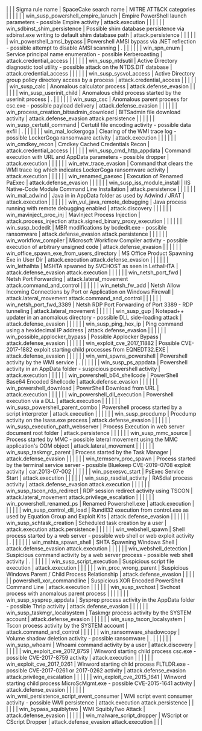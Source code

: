 | | | Sigma rule name                           | SpaceCake search name                                                                             | MITRE ATT&CK categories                                       | | |
| | | win_susp_powershell_empire_lanuch         |  Empire PowerShell launch parameters - possible Empire activity                                   | attack.execution                                              | | |
| | | win_sdbinst_shim_persistence              |  Possible shim database persistence via sdbinst.exe writing to default shim database path         | attack.persistence                                            | | |
| | | win_powershell_amsi_bypass                |  Powershell AMSI bypass via .NET reflection - possible attempt to disable AMSI scanning           | .                                                             | | |
| | | win_spn_enum                              |  Service principal name enumeration - possible Kerberoasting                                      | attack.credential_access                                      | | |
| | | win_susp_ntdsutil                         | Active Directory diagnostic tool utility - possible attack on the NTDS.DIT database               | attack.credential_access                                      | | |
| | | win_susp_sysvol_access                    | Active Directory group policy directory access by a process                                       | attack.credential_access                                      | | |
| | | win_susp_calc                             | Anomalous calculator process                                                                      | attack.defense_evasion                                        | | |
| | | win_susp_userinit_child                   | Anomalous child process started by the userinit process                                           | .                                                             | | |
| | | win_susp_csc                              | Anomalous parent process for csc.exe - possible payload delivery                                  | attack.defense_evasion                                        | | |
| | | win_process_creation_bitsadmin_download   | BITSadmin file download activity                                                                  | attack.defense_evasion     attack.persistence                 | | |
| | | win_susp_certutil_command                 | Certutil file encoding activity - possible data exfil                                             | .                                                             | | |
| | | win_mal_lockergoga                        | Clearing of the WMI trace log - possible LockerGoga ransomware activity                           | attack.execution                                              | | |
| | | win_cmdkey_recon                          | Cmdkey Cached Credentials Recon                                                                   | attack.credential_access                                      | | |
| | | win_susp_cmd_http_appdata                 | Command execution with URL and AppData parameters - possible dropper                              | attack.execution                                              | | |
| | | win_etw_trace_evasion                     | Command that clears the WMI trace log which indicates LockerGoga ransomware activity              | attack.execution                                              | | |
| | | win_renamed_paexec                        | Execution of Renamed PaExec                                                                       | attack.defense_evasion                                        | | |
| | | win_susp_iss_module_install               | IIS Native-Code Module Command Line Installation                                                  | attack.persistence                                            | | |
| | | win_mal_adwind                            | Java in in AppData folder as used by Adwind / JRAT                                                | attack.execution                                              | | |
| | | win_vul_java_remote_debugging             | Java process running with remote debugging enabled                                                | attack.discovery                                              | | |
| | | win_mavinject_proc_inj                    | MavInject Process Injection                                                                       | attack.process_injection attack.signed_binary_proxy_execution | | |
| | | win_susp_bcdedit                          | MBR modifications by bcdedit.exe - possible ransomware                                            | attack.defense_evasion attack.persistence                     | | |
| | | win_workflow_compiler                     | Microsoft Workflow Compiler activity - possible execution of arbitrary unsigned code              | attack.defense_evasion                                        | | |
| | | win_office_spawn_exe_from_users_directory | MS Office Product Spawning Exe in User Dir                                                        | attack.execution attack.defense_evasion                       | | |
| | | win_lethalhta                             | MSHTA spwaned by SVCHOST as seen in LethalHTA                                                     | attack.defense_evasion attack.execution                       | | |
| | | win_netsh_port_fwd                        | Netsh  Port Forwarding                                                                            | attack.lateral_movement attack.command_and_control            | | |
| | | win_netsh_fw_add                          | Netsh Allow Incoming Connections by Port or Application on Windows Firewall                       | attack.lateral_movement attack.command_and_control            | | |
| | | win_netsh_port_fwd_3389                   | Netsh RDP Port Forwarding of Port 3389 - RDP tunneling                                            | attack.lateral_movement                                       | | |
| | | win_susp_gup                              | Notepad++ updater in an anomalous directory - possible DLL side-loading attack                    | attack.defense_evasion                                        | | |
| | | win_susp_ping_hex_ip                      | Ping command using a hexidecimal IP address                                                       | attack.defense_evasion                                        | | |
| | | win_possible_applocker_bypass             | Possible Applocker Bypass                                                                         | attack.defense_evasion                                        | | |
| | | win_exploit_cve_2017_11882                | Possible CVE-2017-1882 exploit starting child processes from EQNEDT32.EXE                         | attack.defense_evasion                                        | | |
| | | win_wmi_spwns_powershell                  | Powershell activity by the WMI service                                                            | .                                                             | | |
| | | win_susp_ps_appdata                       | Powershell activity in an AppData folder - suspicious powershell activity                         | attack.execution                                              | | |
| | | win_powershell_b64_shellcode              | PowerShell Base64 Encoded Shellcode                                                               | attack.defense_evasion                                        | | |
| | | win_powershell_download                   | PowerShell Download from URL                                                                      | attack.execution                                              | | |
| | | win_powershell_dll_execution              | Powershell execution via a DLL                                                                    | attack.execution                                              | | |
| | | win_susp_powershell_parent_combo          | Powershell process started by a script interpreter                                                | attack.execution                                              | | |
| | | win_susp_procdump                         | Procdump activity on the lsass.exe process                                                        | attack.defense_evasion                                        | | |
| | | win_susp_execution_path_webserver         | Process Execution in web server document root folder                                              | attack.persistence                                            | | |
| | | win_susp_mmc_source                       | Process started by MMC - possible lateral movement using the MMC application's COM object         | attack.lateral_movement                                       | | |
| | | win_susp_taskmgr_parent                   | Process started by the Task Manager                                                               | attack.defense_evasion                                        | | |
| | | win_termserv_proc_spawn                   | Process started by the terminal service server - possible Bluekeep CVE-2019-0708 exploit activity |   car.2013-07-002                                             | | |
| | | win_psexesvc_start                        | PsExec Service Start                                                                              | attack.execution                                              | | |
| | | win_susp_rasdial_activity                 | RASdial process activity                                                                          | attack.defense_evasion attack.execution                       | | |
| | | win_susp_tscon_rdp_redirect               | RDP session redirect activity using TSCON                                                         | attack.lateral_movement  attack.privilege_escalation          | | |
| | | win_powershell_renamed_ps                 | Renamed Powershell.exe                                                                            | attack.execution                                              | | |
| | | win_susp_control_dll_load                 | Rundll32 execution from control.exe as used by Equation Group and Exploit Kits                    | attack.defense_evasion                                        | | |
| | | win_susp_schtask_creation                 | Scheduled task creation by a user                                                                 | attack.execution           attack.persistence                 | | |
| | | win_webshell_spawn                        | Shell process started by a web server - possible web shell or web exploit activity                | .                                                             | | |
| | | win_mshta_spawn_shell                     | SHTA Spawning Windows Shell                                                                       | attack.defense_evasion attack.execution                       | | |
| | | win_webshell_detection                    | Suspicious command activity by a web server process - possible web shell activity                 | .                                                             | | |
| | | win_susp_script_execution                 | Suspicious script file execution                                                                  | attack.execution                                              | | |
| | | win_proc_wrong_parent                     | Suspicious Windows Parent  / Child Process Relationship                                           | attack.defense_evasion                                        | | |
| | | powershell_xor_commandline                | Suspicious XOR Encoded PowerShell Command Line                                                    | attack.execution                                              | | |
| | | win_susp_svchost                          | Svchost process with anomalous parent process                                                     |                                                               | | |
| | | win_susp_sysprep_appdata                  | Sysprep process activity in the AppData folder - possible Thrip activity                          | attack.defense_evasion                                        | | |
| | | win_susp_taskmgr_localsystem              | Taskmgr process activity by the SYSTEM account                                                    | attack.defense_evasion                                        | | |
| | | win_susp_tscon_localsystem                | Tscon process activity by the SYSTEM account                                                      | attack.command_and_control                                    | | |
| | | win_ransomware_shadowcopy                 | Volume shadow deletion activity - possible ransomware                                             | .                                                             | | |
| | | win_susp_whoami                           | Whoami command activity by a user                                                                 | attack.discovery                                              | | |
| | | win_exploit_cve_2017_8759                 | Winword starting child process csc.exe - possible CVE-2017-8759 activity                          | attack.execution                                              | | |
| | | win_exploit_cve_2017_0261                 | Winword starting child process FLTLDR.exe - possible CVE-2017-0261 or 2017-0262 activity          | attack.defense_evasion attack.privilege_escalation            | | |
| | | win_exploit_cve_2015_1641                 | Winword starting child process MicroScMgmt.exe - possible CVE-2015-1641 activity                  | attack.defense_evasion                                        | | |
| | | win_wmi_persistence_script_event_consumer | WMi script event consumer activity - possible WMI persistence                                     | attack.execution           attack.persistence                 | | |
| | | win_bypass_squiblytwo                     | WMI SquiblyTwo Attack                                                                             | attack.defense_evasion                                        | | |
| | | win_malware_script_dropper                | WScript or CScript Dropper                                                                        | attack.defense_evasion attack.execution                       | | |
